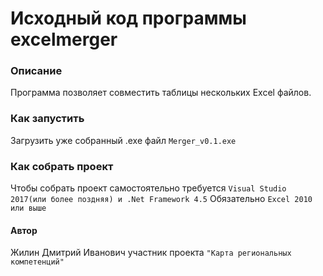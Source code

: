 # Исходный код программы  excelmerger
### Описание
Программа позволяет совместить таблицы нескольких Excel файлов.
### Как запустить
Загрузить уже собранный .exe файл `Merger_v0.1.exe`
### Как собрать проект
Чтобы собрать проект самостоятельно требуется `Visual Studio 2017(или более поздняя) и .Net Framework 4.5` Обязательно `Excel 2010 или выше`
#### Автор
Жилин Дмитрий Иванович участник проекта `"Карта региональных компетенций"`
